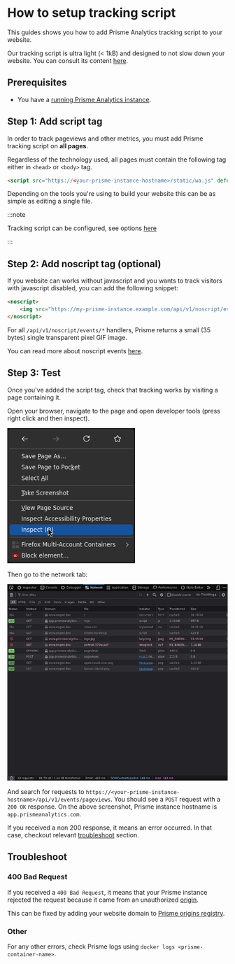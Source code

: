 # How to setup tracking script

This guides shows you how to add Prisme Analytics tracking script to your
website.

Our tracking script is ultra light (< 1kB) and designed to not slow down your
website. You can consult its content
[here](https://github.com/prismelabs/analytics/blob/master/tracker).

## Prerequisites

- You have a [running Prisme Analytics instance](./self-host-prisme-docker.md).

## Step 1: Add script tag

In order to track pageviews and other metrics, you must add Prisme tracking
script on **all pages**.

Regardless of the technology used, all pages must contain the following tag
either in `<head>` or `<body>` tag.

```html
<script src="https://<your-prisme-instance-hostname>/static/wa.js" defer></script>
```

Depending on the tools you're using to build your website this can be as simple
as editing a single file.

:::note

Tracking script can be configured, see options
[here](../references/tracking-script.md#configuration-options)

:::

## Step 2: Add noscript tag (optional)

If you website can works without javascript and you wants to track visitors with
javascript disabled, you can add the following snippet:

```html
<noscript>
    <img src="https://my-prisme-instance.example.com/api/v1/noscript/events/pageviews" style="position:absolute;top:-100px">
</noscript>
```

For all `/api/v1/noscript/events/*` handlers, Prisme returns a small (35 bytes)
single transparent pixel GIF image.

You can read more about noscript events
[here](../references/http.md#noscript-events-api).

## Step 3: Test

Once you've added the script tag, check that tracking works by visiting a page
containing it.

Open your browser, navigate to the page and open developer tools (press right
click and then inspect).

![right click popup](./images/open_dev_tools.jpg)

Then go to the network tab:

![firefox devtools](./images/dev_tools.jpg)

And search for requests to
`https://<your-prisme-instance-hostname>/api/v1/events/pageviews`. You should
see a `POST` request with a `200 OK` response. On the above screenshot, Prisme
instance hostname is `app.prismeanalytics.com`.

If you received a non 200 response, it means an error occurred. In that case,
checkout relevant [troubleshoot](#troubleshoot) section.

## Troubleshoot

### 400 Bad Request

If you received a `400 Bad Request`, it means that your Prisme instance rejected
the request because it came from an unauthorized
[origin](https://developer.mozilla.org/en-US/docs/Web/HTTP/Headers/Origin).

This can be fixed by adding your website domain to
[Prisme origins registry](../references/server/default-mode.md#origin-registry-options).

### Other

For any other errors, check Prisme logs using
`docker logs <prisme-container-name>`.
